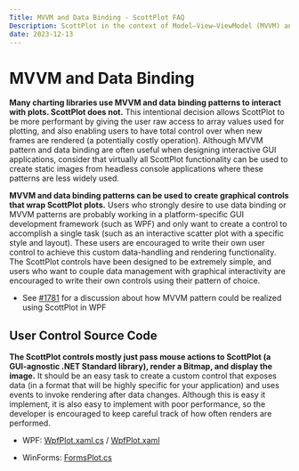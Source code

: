 ```yaml
---
Title: MVVM and Data Binding - ScottPlot FAQ
Description: ScottPlot in the context of Model–View–ViewModel (MVVM) and Data Binding Patterns
date: 2023-12-13
---
```


# MVVM and Data Binding

**Many charting libraries use MVVM and data binding patterns to interact with plots. ScottPlot does not.** This intentional decision allows ScottPlot to be more performant by giving the user raw access to array values used for plotting, and also enabling users to have total control over when new frames are rendered (a potentially costly operation). Although MVVM pattern and data binding are often useful when designing interactive GUI applications, consider that virtually all ScottPlot functionality can be used to create static images from headless console applications where these patterns are less widely used.

**MVVM and data binding patterns can be used to create graphical controls that wrap ScottPlot plots.** Users who strongly desire to use data binding or MVVM patterns are probably working in a platform-specific GUI development framework (such as WPF) and only want to create a control to accomplish a single task (such as an interactive scatter plot with a specific style and layout). These users are encouraged to write their own user control to achieve this custom data-handling and rendering functionality. The ScottPlot controls have been designed to be extremely simple, and users who want to couple data management with graphical interactivity are encouraged to write their own controls using their pattern of choice.

* See [#1781](https://github.com/ScottPlot/ScottPlot/issues/1781#issuecomment-1104310560) for a discussion about how MVVM pattern could be realized using ScottPlot in WPF

## User Control Source Code

**The ScottPlot controls mostly just pass mouse actions to ScottPlot (a GUI-agnostic .NET Standard library), render a Bitmap, and display the image.** It should be an easy task to create a custom control that exposes data (in a format that will be highly specific for your application) and uses events to invoke rendering after data changes. Although this is easy it implement, it is also easy to implement with poor performance, so the developer is encouraged to keep careful track of how often renders are performed.

* WPF: [WpfPlot.xaml.cs](https://github.com/ScottPlot/ScottPlot/blob/master/src/controls/ScottPlot.WPF/WpfPlot.xaml.cs) / [WpfPlot.xaml](https://github.com/ScottPlot/ScottPlot/blob/master/src/controls/ScottPlot.WPF/WpfPlot.xaml)

* WinForms: [FormsPlot.cs](https://github.com/ScottPlot/ScottPlot/blob/master/src/controls/ScottPlot.WinForms/FormsPlot.cs)
